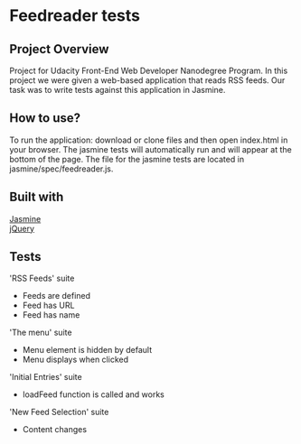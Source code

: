 # Feedreader tests

## Project Overview
Project for Udacity Front-End Web Developer Nanodegree Program.
In this project we were given a web-based application that reads RSS feeds. Our task was to write tests against this application in Jasmine.

## How to use?

To run the application: download or clone files and then open index.html in your browser.
The jasmine tests will automatically run and will appear at the bottom of the page.
The file for the jasmine tests are located in jasmine/spec/feedreader.js.

## Built with
[Jasmine](http://jasmine.github.io/)  
[jQuery](https://jquery.com/)

## Tests
'RSS Feeds' suite  
- Feeds are defined
- Feed has URL
- Feed has name

'The menu' suite  
- Menu element is hidden by default
- Menu displays when clicked

'Initial Entries' suite  
- loadFeed function is called and works

'New Feed Selection' suite  
- Content changes
